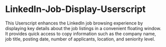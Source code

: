 # LinkedIn-Job-Display-Userscript
This Userscript enhances the LinkedIn job browsing experience by displaying key details about the job listings in a convenient floating window. It provides quick access to copy information such as the company name, job title, posting date, number of applicants, location, and seniority level.
